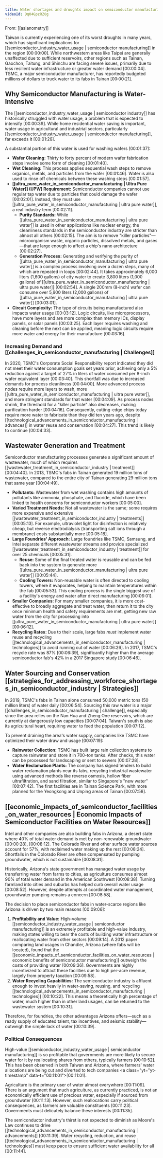 ```yaml
---
title: Water shortages and droughts impact on semiconductor manufacturing
videoId: Dq04GpzRZ0g
---
```


From: [[asianometry]] <br/> 

Taiwan is currently experiencing one of its worst droughts in many years, which has significant implications for [[semiconductor_industry_water_usage | semiconductor manufacturing]] in the region <a class="yt-timestamp" data-t="00:00:00">[00:00:00]</a>. While northwestern areas like Taipei are generally unaffected due to sufficient reservoirs, other regions such as Tainan, Gaochon, Taitung, and Shinchu are facing severe issues, primarily due to less resilient water infrastructure or greater water demand <a class="yt-timestamp" data-t="00:00:04">[00:00:04]</a>. TSMC, a major semiconductor manufacturer, has reportedly budgeted millions of dollars to truck water to its fabs in Tainan <a class="yt-timestamp" data-t="00:00:21">[00:00:21]</a>.

## Why Semiconductor Manufacturing is Water-Intensive

The [[semiconductor_industry_water_usage | semiconductor industry]] has historically struggled with water usage, a problem that is expected to intensify <a class="yt-timestamp" data-t="00:00:39">[00:00:39]</a>. While home residential water saving is important, water usage in agricultural and industrial sectors, particularly [[semiconductor_industry_water_usage | semiconductor manufacturing]], far exceeds it <a class="yt-timestamp" data-t="00:01:26">[00:01:26]</a>.

A substantial portion of this water is used for washing wafers <a class="yt-timestamp" data-t="00:01:37">[00:01:37]</a>:
*   **Wafer Cleaning:** Thirty to forty percent of modern wafer fabrication steps involve some form of cleaning <a class="yt-timestamp" data-t="00:01:40">[00:01:40]</a>.
*   **Wet Cleaning:** This process applies sequential wash steps to remove organics, metals, and particles from the wafer <a class="yt-timestamp" data-t="00:01:46">[00:01:46]</a>. Water is also used to rinse off chemicals between these washing steps <a class="yt-timestamp" data-t="00:01:57">[00:01:57]</a>.
*   **[[ultra_pure_water_in_semiconductor_manufacturing | Ultra Pure Water]] (UPW) Requirement:** Semiconductor companies cannot use regular tap water due to particles that could damage the wafer <a class="yt-timestamp" data-t="00:02:01">[00:02:01]</a>. Instead, they must use [[ultra_pure_water_in_semiconductor_manufacturing | ultra pure water]], a real industry term <a class="yt-timestamp" data-t="00:02:11">[00:02:11]</a>.
    *   **Purity Standards:** While [[ultra_pure_water_in_semiconductor_manufacturing | ultra pure water]] is used in other applications like nuclear energy, the cleanliness standards in the semiconductor industry are stricter than almost all others <a class="yt-timestamp" data-t="00:02:15">[00:02:15]</a>. The aim is to remove "killer particles"—microorganism waste, organic particles, dissolved metals, and gases—that are large enough to affect a chip's nano architecture <a class="yt-timestamp" data-t="00:02:27">[00:02:27]</a>.
    *   **Generation Process:** Generating and verifying the purity of [[ultra_pure_water_in_semiconductor_manufacturing | ultra pure water]] is a complex process involving over a dozen steps, many of which are repeated in loops <a class="yt-timestamp" data-t="00:02:44">[00:02:44]</a>. It takes approximately 6,000 liters (1,600 gallons) of city water to create 3,800 liters (1,000 gallons) of [[ultra_pure_water_in_semiconductor_manufacturing | ultra pure water]] <a class="yt-timestamp" data-t="00:02:54">[00:02:54]</a>. A single 200mm (8-inch) wafer can consume over 5,600 liters (2,000 gallons) of [[ultra_pure_water_in_semiconductor_manufacturing | ultra pure water]] <a class="yt-timestamp" data-t="00:03:01">[00:03:01]</a>.
*   **Circuit Complexity:** The type of circuits being manufactured also impacts water usage <a class="yt-timestamp" data-t="00:03:12">[00:03:12]</a>. Logic circuits, like microprocessors, have more layers and are more complex than memory ICs, display panels, or solar panels <a class="yt-timestamp" data-t="00:03:25">[00:03:25]</a>. Each layer requires washing and cleaning before the next can be applied, meaning logic circuits require more water and energy for their manufacture <a class="yt-timestamp" data-t="00:03:16">[00:03:16]</a>.

### Increasing Demand and [[challenges_in_semiconductor_manufacturing | Challenges]]

In 2020, TSMC's Corporate Social Responsibility report indicated they did not meet their water consumption goals set years prior, achieving only a 5% reduction against a target of 27% in liters of water consumed per 8-inch wafer equivalent layer <a class="yt-timestamp" data-t="00:03:40">[00:03:40]</a>. This shortfall was due to increased demands for process cleanliness <a class="yt-timestamp" data-t="00:04:00">[00:04:00]</a>. More advanced process nodes require more layers to wash, more [[ultra_pure_water_in_semiconductor_manufacturing | ultra pure water]], and more stringent standards for that water <a class="yt-timestamp" data-t="00:04:09">[00:04:09]</a>. As process nodes shrink, the threshold for a "killer particle" also decreases, making purification harder <a class="yt-timestamp" data-t="00:04:16">[00:04:16]</a>. Consequently, cutting-edge chips today require more water to fabricate than they did ten years ago, despite [[technological_advancements_in_semiconductor_manufacturing | advances]] in water reuse and conservation <a class="yt-timestamp" data-t="00:04:27">[00:04:27]</a>. This trend is likely to continue <a class="yt-timestamp" data-t="00:04:33">[00:04:33]</a>.

## Wastewater Generation and Treatment

Semiconductor manufacturing processes generate a significant amount of wastewater, much of which requires [[wastewater_treatment_in_semiconductor_industry | treatment]] <a class="yt-timestamp" data-t="00:04:40">[00:04:40]</a>. In 2013, TSMC's fabs in Tainan generated 19 million tons of wastewater, compared to the entire city of Tainan generating 29 million tons that same year <a class="yt-timestamp" data-t="00:04:49">[00:04:49]</a>.

*   **Pollutants:** Wastewater from wet washing contains high amounts of pollutants like ammonia, phosphate, and fluoride, which have been linked to health concerns for semiconductor workers <a class="yt-timestamp" data-t="00:05:00">[00:05:00]</a>.
*   **Varied Treatment Needs:** Not all wastewater is the same; some requires more expensive and extensive [[wastewater_treatment_in_semiconductor_industry | treatments]] <a class="yt-timestamp" data-t="00:05:13">[00:05:13]</a>. For example, ultraviolet light for disinfection is relatively cheap, but reverse electrodialysis (transporting salt ions through a membrane) costs substantially more <a class="yt-timestamp" data-t="00:05:18">[00:05:18]</a>.
*   **Large Foundries' Approach:** Large foundries like TSMC, Samsung, and Intel separate different wastewater streams and provide specialized [[wastewater_treatment_in_semiconductor_industry | treatment]] for over 25 chemicals <a class="yt-timestamp" data-t="00:05:31">[00:05:31]</a>.
    *   **Reuse:** Some of the final treated water is reusable and can be fed back into the system to generate more [[ultra_pure_water_in_semiconductor_manufacturing | ultra pure water]] <a class="yt-timestamp" data-t="00:05:44">[00:05:44]</a>.
    *   **Cooling Towers:** Non-reusable water is often directed to cooling towers, where it evaporates, helping to maintain temperatures within the fab <a class="yt-timestamp" data-t="00:05:53">[00:05:53]</a>. This cooling process is the single biggest use of a facility's energy and water after direct manufacturing <a class="yt-timestamp" data-t="00:06:01">[00:06:01]</a>.
*   **Smaller Companies:** For many smaller companies, it is more cost-effective to broadly aggregate and treat water, then return it to the city once minimum health and safety requirements are met, getting new raw water from the city for processing into [[ultra_pure_water_in_semiconductor_manufacturing | ultra pure water]] <a class="yt-timestamp" data-t="00:06:12">[00:06:12]</a>.
*   **Recycling Rates:** Due to their scale, large fabs *must* implement water reuse and recycling [[technological_advancements_in_semiconductor_manufacturing | technologies]] to avoid running out of water <a class="yt-timestamp" data-t="00:06:26">[00:06:26]</a>. In 2017, TSMC's recycle rate was 87% <a class="yt-timestamp" data-t="00:06:39">[00:06:39]</a>, significantly higher than the average semiconductor fab's 42% in a 2017 Singapore study <a class="yt-timestamp" data-t="00:06:46">[00:06:46]</a>.

## Water Sourcing and Conservation [[strategies_for_addressing_workforce_shortages_in_semiconductor_industry | Strategies]]

In 2019, TSMC's fabs in Tainan alone consumed 50,000 metric tons (50 million liters) of water daily <a class="yt-timestamp" data-t="00:06:54">[00:06:54]</a>. Sourcing this raw water is a major [[challenges_in_semiconductor_manufacturing | challenge]], especially since the area relies on the Nan Hua and Zheng One reservoirs, which are currently at dangerously low capacities <a class="yt-timestamp" data-t="00:07:04">[00:07:04]</a>. Taiwan's south is also its agricultural heart, requiring water to feed the population <a class="yt-timestamp" data-t="00:07:12">[00:07:12]</a>.

To prevent draining the area's water supply, companies like TSMC have optimized their water draw and usage <a class="yt-timestamp" data-t="00:07:19">[00:07:19]</a>:
*   **Rainwater Collection:** TSMC has built large rain collection systems to capture rainwater and store it in 700-ton tanks. After checks, this water can be processed for landscaping or sent to sewers <a class="yt-timestamp" data-t="00:07:28">[00:07:28]</a>.
*   **Water Reclamation Plants:** The company has signed tenders to build water reclamation plants near its fabs, recycling industrial wastewater using advanced methods like reverse osmosis, hollow fiber ultrafiltration, and sand filtration, similar to Singapore's "new water" <a class="yt-timestamp" data-t="00:07:42">[00:07:42]</a>. The first facilities are in Tainan Science Park, with more planned for the Yeongkong and Unping areas of Tainan <a class="yt-timestamp" data-t="00:07:58">[00:07:58]</a>.

## [[economic_impacts_of_semiconductor_facilities_on_water_resources | Economic Impacts of Semiconductor Facilities on Water Resources]]

Intel and other companies are also building fabs in Arizona, a desert state where 40% of total water demand is met by non-renewable groundwater <a class="yt-timestamp" data-t="00:00:28">[00:00:28]</a>, <a class="yt-timestamp" data-t="00:08:12">[00:08:12]</a>. The Colorado River and other surface water sources account for 57%, with reclaimed water making up the rest <a class="yt-timestamp" data-t="00:08:24">[00:08:24]</a>. Shortfalls in the Colorado River are often compensated by pumping groundwater, which is not sustainable <a class="yt-timestamp" data-t="00:08:31">[00:08:31]</a>.

Historically, Arizona's state government has managed water usage by transferring water from farms to cities, as agriculture consumes almost 90% of total water demand in the American Southwest <a class="yt-timestamp" data-t="00:08:38">[00:08:38]</a>. Turning farmland into cities and suburbs has helped curb overall water usage <a class="yt-timestamp" data-t="00:08:52">[00:08:52]</a>. However, despite attempts at coordinated water management, groundwater pumping remains a concern <a class="yt-timestamp" data-t="00:08:58">[00:08:58]</a>.

The decision to place semiconductor fabs in water-scarce regions like Arizona is driven by two main reasons <a class="yt-timestamp" data-t="00:09:06">[00:09:06]</a>:
1.  **Profitability and Value:** High-volume [[semiconductor_industry_water_usage | semiconductor manufacturing]] is an extremely profitable and high-value industry, making states willing to bear the costs of building water infrastructure or reallocating water from other sectors <a class="yt-timestamp" data-t="00:09:14">[00:09:14]</a>. A 2012 paper comparing land usages in Chandler, Arizona (where fabs will be located), found that the [[economic_impacts_of_semiconductor_facilities_on_water_resources | economic benefits of semiconductor manufacturing]] outweigh the costs of providing water <a class="yt-timestamp" data-t="00:09:36">[00:09:36]</a>. Governments are highly incentivized to attract these facilities due to high per-acre revenue, largely from property taxation <a class="yt-timestamp" data-t="00:09:58">[00:09:58]</a>.
2.  **Water Recycling Capabilities:** The semiconductor industry is affluent enough to invest heavily in water-saving, reusing, and recycling [[technological_advancements_in_semiconductor_manufacturing | technologies]] <a class="yt-timestamp" data-t="00:10:22">[00:10:22]</a>. This means a theoretically high percentage of water, much higher than in other land usages, can be returned to the wastewater system <a class="yt-timestamp" data-t="00:10:31">[00:10:31]</a>.

Therefore, for foundries, the other advantages Arizona offers—such as a ready supply of educated talent, tax incentives, and seismic stability—outweigh the simple lack of water <a class="yt-timestamp" data-t="00:10:39">[00:10:39]</a>.

### Political Consequences

High-value [[semiconductor_industry_water_usage | semiconductor manufacturing]] is so profitable that governments are more likely to secure water for it by reallocating shares from others, typically farmers <a class="yt-timestamp" data-t="00:10:52">[00:10:52]</a>. This has been observed in both Taiwan and Arizona, where farmers' water allocations are being cut and diverted to tech companies <a class="yt="yt-timestamp" data-t="00:11:01">[00:11:01]</a>.

Agriculture is the primary user of water almost everywhere <a class="yt-timestamp" data-t="00:11:09">[00:11:09]</a>. There is an argument that much agriculture, as currently practiced, is not an economically efficient use of precious water, especially if sourced from groundwater <a class="yt-timestamp" data-t="00:11:13">[00:11:13]</a>. However, such reallocations carry political consequences, as farmers are valuable constituents <a class="yt-timestamp" data-t="00:11:23">[00:11:23]</a>. Governments must delicately balance these interests <a class="yt-timestamp" data-t="00:11:35">[00:11:35]</a>.

The semiconductor industry's thirst is not expected to diminish as Moore's Law continues to drive [[technological_advancements_in_semiconductor_manufacturing | advancements]] <a class="yt-timestamp" data-t="00:11:39">[00:11:39]</a>. Water recycling, reduction, and reuse [[technological_advancements_in_semiconductor_manufacturing | technologies]] must keep pace to ensure sufficient water availability for all <a class="yt-timestamp" data-t="00:11:44">[00:11:44]</a>.